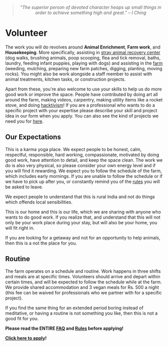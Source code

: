 <!--

Title: Volunteer

-->

> <center><i>“The superior person of devoted character heaps up small things in order to achieve something high and great.” – I Ching</i></center>


<div class="youtube-player" data-id="dJL3PWM6Dng"></div>

Volunteer
=========

<!--
We provide accomodation and 3 vegan meals in exchange for 36 hours of work every week. You work 6 hours for 6 days and get one day off each week. The day you arrive is your first day off. We ask for a minimum 2 week commitment. If for any reason you can't commit to this, and want a flexible schedule you will need to pay Rs. 500 per night to cover your accomodation and meals.
-->

The work you will do revolves around **Animal Enrichment**, **Farm work**, and **Housekeeping**. More specifically, assisting in [stray animal recovery center](/?p=recovery) (dog walks, brushing animals, poop scooping, flea and tick removal, baths, laundry, feeding infant puppies, playing with dogs) and assisting in the [farm](/?p=farm) (weeding, mulching, preparing new farm patches, digging, planting, moving rocks). You might also be work alongside a staff member to assist with animal treatments, kitchen tasks, or construction projects.

Apart from these, you're also welcome to use your skills to help us do more good work or improve the space. People have contributed by doing art all around the farm, making videos, carpentry, making utility items like a rocket stove, and doing [hacktivism](/?p=hacktivism)! If you are a professional who wants to do a specific project with your expertise please describe your skill and project idea in our form when you apply. You can also see the kind of projects we need you for [here](https://www.idealist.org/en/nonprofit/6fa432fe6a2343a58e4050fea0d85a3f-peepal-farm-dharamsala).



Our Expectations
---------

This is a karma yoga place. We expect people to be honest, calm, respectful, responsible, hard working, compassionate, motivated by doing good work, have attention to detail, and keep the space clean. The work we do is also very physical, so please consider your own energy level and if you will find it rewarding. We expect you to follow the schedule of the farm, which includes early mornings. If you are unable to follow the schedule or if we have to pick up after you, or constantly remind you of the [rules](/?p=rules) you will be asked to leave.

We expect people to understand that this is rural India and not do things which offends local sensibilities.

This is our home and this is our life, which we are sharing with anyone who wants to do good work. If you realize that, and understand that this will not only be your work place during your stay, but will also be your home, you will fit right in.

If you are looking for a getaway and not for an opportunity to help animals, then this is a not the place for you.

Routine
-----------
The farm operates on a schedule and routine. Work happens in three shifts and meals are at specific times. Volunteers should arrive and depart within certain times, and will be expected to follow the schedule while at the farm. We provide shared accommodation and 3 vegan meals for Rs. 500 a night (this fee can be waived for professionals who we partner with for a specific project).

If you find the same thing for an extended period boring instead of meditative, or having a routine is not something you like, then this is not a good fit for you.

**Please read the ENTIRE [FAQ](/?p=faq) and [Rules](/?p=rules) before applying!**

**[Click here to apply](http://goo.gl/forms/OfgsmbFF4Iu7eagS2)!** 


<!--

[teaching kids in the village](/?p=village), and

why do it, what to expect, our expecations!

-->
